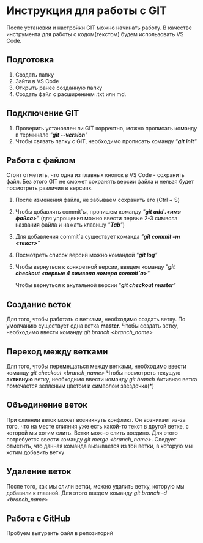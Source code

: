 # Инструкция для работы с GIT #

После установки и настройки GIT можно начинать работу. В качестве инструмента для работы с кодом(текстом) будем использовать VS Code.

## Подготовка ##

1. Создать папку 
2. Зайти в VS Code 
3. Открыть ранее созданную папку
4. Создать файл с расширением .txt или md.

## Подключение GIT ##

1. Проверить установлен ли GIT корректно, можно прописать команду в терминале *"**git --version**"*
2. Чтобы связать папку с GIT, необходимо прописать команду *"**git init**"*

## Работа с файлом ##

Стоит отметить, что одна из главных кнопок в VS Code - сохранить файл. Без этого GIT не сможет сохранять версии файла и нельзя будет посмотреть различия в версиях.
1. После изменения файла, не забываем сохранить его (Ctrl + S)
2. Чтобы добавлять commit`ы, пропишем команду *"**git add .\<имя файла>**"* (для упрощения можно ввести первые 2-3 символа названия файла и нажать клавишу *"**Tab**"*)
3. Для добавления commit`а существует команда *"**git commit -m <текст>**"*
4. Посмотреть список версий можно командой *"**git log**"*
5. Чтобы вернуться к конкретной версии, введем команду *"**git checkout <первые 4 символа номера commit`а>**"*

    Чтобы вернуться к акутальной версии *"**git checkout master**"*

## Создание веток ##

Для того, чтобы работать с ветками, необходимо создать ветку. 
По умолчанию существует одна ветка **master**.
Чтобы создать ветку, необходимо ввести команду *git branch <branch_name>*

## Переход между ветками ##

Для того, чтобы перемещаться между ветками, необходимо ввести команду *git checkout <branch_name>*
Чтобы посмотреть текущую **активную** ветку, необходимо ввести команду *git branch*
Активная ветка помечается зелленым цветом и символом звездочка(*)

## Объединение веток ##


При слиянии веток может возникнуть конфликт. Он возникает из-за того, что на месте слияния уже есть какой-то текст в другой ветке, с которой мы хотим слить.
Ветки можно слить воедино. Для этого потребуется ввести команду *git merge <branch_name>*. 
Следует отметить, что данная команда вызывается из той ветки, в которую мы хотим добавить ветку

## Удаление веток ##

После того, как мы слили ветки, можно удалить ветку, которую мы добавили к главной.
Для этого введем команду *git branch -d <branch_name>*


## Работа с GitHub

Пробуем выгурзить файл в репозиторий